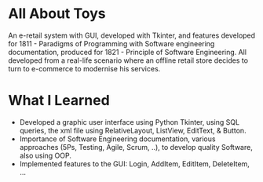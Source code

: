 # All About Toys

An e-retail system with GUI, developed with Tkinter, and features developed for 1811 - Paradigms of Programming with Software engineering documentation,
produced for 1821 - Principle of Software Engineering. All developed from a real-life scenario where an offline retail store decides to turn to e-commerce to modernise his services.

# What I Learned

* Developed a graphic user interface using Python Tkinter, using SQL queries, the xml file using RelativeLayout, ListView, EditText, & Button.
* Importance of Software Engineering documentation, various approaches (5Ps, Testing, Agile, Scrum, ..), to develop quality Software, also using OOP.
* Implemented features to the GUI: Login, AddItem, EditItem, DeleteItem, ...
